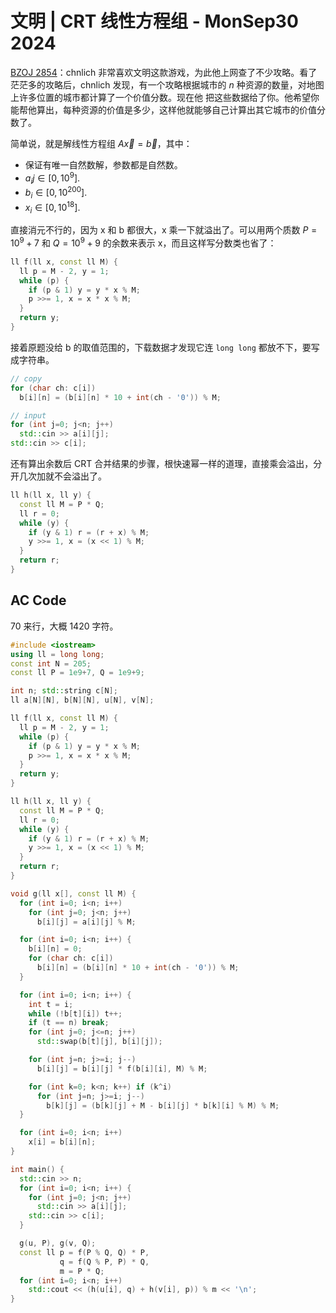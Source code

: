 # 文明 | CRT 线性方程组 - MonSep30 2024
[BZOJ 2854](https://hydro.ac/d/bzoj/p/2854)：chnlich 非常喜欢文明这款游戏，为此他上网查了不少攻略。看了茫茫多的攻略后，chnlich 发现，有一个攻略根据城市的 $n$ 种资源的数量，对地图上许多位置的城市都计算了一个价值分数。现在他
把这些数据给了你。他希望你能帮他算出，每种资源的价值是多少，这样他就能够自己计算出其它城市的价值分数了。

简单说，就是解线性方程组 $A\vec x=\vec b$，其中：
- 保证有唯一自然数解，参数都是自然数。
- $a_ij\in[0, 10^9]$.
- $b_i\in[0, 10^{200}]$.
- $x_i\in[0, 10^{18}]$.

直接消元不行的，因为 x 和 b 都很大，x 乘一下就溢出了。可以用两个质数 $P=10^9+7$ 和 $Q=10^9+9$ 的余数来表示 x，而且这样写分数类也省了：
```cpp
ll f(ll x, const ll M) {
  ll p = M - 2, y = 1;
  while (p) {
    if (p & 1) y = y * x % M;
    p >>= 1, x = x * x % M;
  }
  return y;
}
```
接着原题没给 b 的取值范围的，下载数据才发现它连 `long long` 都放不下，要写成字符串。
```cpp
// copy
for (char ch: c[i])
  b[i][n] = (b[i][n] * 10 + int(ch - '0')) % M;

// input
for (int j=0; j<n; j++)
  std::cin >> a[i][j];
std::cin >> c[i];
```
还有算出余数后 CRT 合并结果的步骤，根快速幂一样的道理，直接乘会溢出，分开几次加就不会溢出了。
```cpp
ll h(ll x, ll y) {
  const ll M = P * Q;
  ll r = 0;
  while (y) {
    if (y & 1) r = (r + x) % M;
    y >>= 1, x = (x << 1) % M;
  }
  return r;
}
```
## AC Code
70 来行，大概 1420 字符。
```cpp
#include <iostream>
using ll = long long;
const int N = 205;
const ll P = 1e9+7, Q = 1e9+9;

int n; std::string c[N];
ll a[N][N], b[N][N], u[N], v[N];

ll f(ll x, const ll M) {
  ll p = M - 2, y = 1;
  while (p) {
    if (p & 1) y = y * x % M;
    p >>= 1, x = x * x % M;
  }
  return y;
}

ll h(ll x, ll y) {
  const ll M = P * Q;
  ll r = 0;
  while (y) {
    if (y & 1) r = (r + x) % M;
    y >>= 1, x = (x << 1) % M;
  }
  return r;
}

void g(ll x[], const ll M) {
  for (int i=0; i<n; i++)
    for (int j=0; j<n; j++)
      b[i][j] = a[i][j] % M;

  for (int i=0; i<n; i++) {
    b[i][n] = 0;
    for (char ch: c[i])
      b[i][n] = (b[i][n] * 10 + int(ch - '0')) % M;
  }

  for (int i=0; i<n; i++) {
    int t = i;
    while (!b[t][i]) t++;
    if (t == n) break;
    for (int j=0; j<=n; j++)
      std::swap(b[t][j], b[i][j]);

    for (int j=n; j>=i; j--)
      b[i][j] = b[i][j] * f(b[i][i], M) % M;

    for (int k=0; k<n; k++) if (k^i)
      for (int j=n; j>=i; j--)
        b[k][j] = (b[k][j] + M - b[i][j] * b[k][i] % M) % M;
  }

  for (int i=0; i<n; i++)
    x[i] = b[i][n];
}

int main() {
  std::cin >> n;
  for (int i=0; i<n; i++) {
    for (int j=0; j<n; j++)
      std::cin >> a[i][j];
    std::cin >> c[i];
  }

  g(u, P), g(v, Q);
  const ll p = f(P % Q, Q) * P,
           q = f(Q % P, P) * Q,
           m = P * Q;
  for (int i=0; i<n; i++)
    std::cout << (h(u[i], q) + h(v[i], p)) % m << '\n';
}
```
